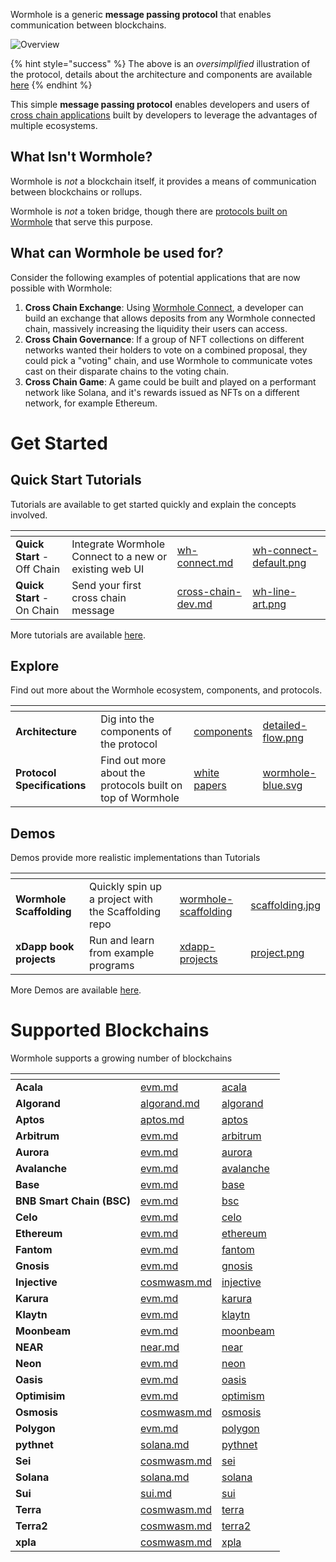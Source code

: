 
Wormhole is a generic **message passing protocol** that enables communication between blockchains.

![Overview](.gitbook/assets/introduction/oversimplified.png)

{% hint style="success" %}
The above is an _oversimplified_ illustration of the protocol, details about the architecture and components are available [here](./reference/components/README.md)
{% endhint %}

This simple **message passing protocol** enables developers and users of [cross chain applications](./reference/glossary.md#xdapps) built by developers to leverage the advantages of multiple ecosystems. 

## What Isn't Wormhole?

Wormhole is _not_ a blockchain itself, it provides a means of communication between blockchains or rollups.

Wormhole is _not_ a token bridge, though there are [protocols built on Wormhole](https://www.portalbridge.com/#/transfer) that serve this purpose.

## What can Wormhole be used for?

Consider the following examples of potential applications that are now possible with Wormhole:

1. **Cross Chain Exchange**: Using [Wormhole Connect](./tutorials/quick-start/wh-connect.md), a developer can build an exchange that allows deposits from any Wormhole connected chain, massively increasing the liquidity their users can access.
2. **Cross Chain Governance**: If a group of NFT collections on different networks wanted their holders to vote on a combined proposal, they could pick a "voting" chain, and use Wormhole to communicate votes cast on their disparate chains to the voting chain.
3. **Cross Chain Game**: A game could be built and played on a performant network like Solana, and it's rewards issued as NFTs on a different network, for example Ethereum.


# Get Started 

## Quick Start Tutorials

Tutorials are available to get started quickly and explain the concepts involved.

<table data-view="cards" data-card-size="large" data-full-width="false">
   <thead>
      <tr>
         <th></th>
         <th></th>
         <th data-hidden data-card-target data-type="content-ref"></th>
         <th data-hidden data-card-cover data-type="files"></th>
      </tr>
   </thead>
    <tbody>
        <tr>
            <td><strong>Quick Start</strong> - Off Chain</td>
            <td>Integrate Wormhole Connect to a new or existing web UI</td>
            <td><a href="./tutorials/quick-start/wh-connect.md">wh-connect.md</a></td>
            <td><a href=".gitbook/assets/wh-connect-default.png">wh-connect-default.png</a></td>
        </tr>
        <tr>
            <td><strong>Quick Start</strong> - On Chain</td>
            <td>Send your first cross chain message</td>
            <td><a href="./quick-start/cross-chain-dev.md">cross-chain-dev.md</a></td>
            <td><a href=".gitbook/assets/wh-line-art.png">wh-line-art.png</a></td>
        </tr>
    </tbody>
</table>

More tutorials are available [here](./tutorials/README.md).

## Explore 

Find out more about the Wormhole ecosystem, components, and protocols.

<table data-view="cards" data-card-size="large" data-full-width="false">
   <thead>
      <tr>
         <th></th>
         <th></th>
         <th data-hidden data-card-target data-type="content-ref"></th>
         <th data-hidden data-card-cover data-type="files"></th>
      </tr>
   </thead>
    <tbody>
        <tr>
            <td><strong>Architecture</strong></td>
            <td>Dig into the components of the protocol</td>
            <td><a href="./reference/components/README.md">components</a></td>
            <td><a href=".gitbook/assets/core-concepts/detailed-flow.png">detailed-flow.png</a></td>
        </tr>
        <tr>
            <td><strong>Protocol Specifications</strong></td>
            <td>Find out more about the protocols built on top of Wormhole</td>
            <td><a href="https://github.com/wormhole-foundation/wormhole/tree/main/whitepapers">white papers</a></td>
            <td><a href=".gitbook/assets/protocols.png">wormhole-blue.svg</a></td>
        </tr>
    </tbody>
</table>


## Demos

Demos provide more realistic implementations than Tutorials

<table data-view="cards" data-card-size="large" data-full-width="false">
   <thead>
      <tr>
         <th></th>
         <th></th>
         <th data-hidden data-card-target data-type="content-ref"></th>
         <th data-hidden data-card-cover data-type="files"></th>
      </tr>
   </thead>
    <tbody>
        <tr>
            <td><strong>Wormhole Scaffolding</strong></td>
            <td>Quickly spin up a project with the Scaffolding repo</td>
            <td><a href="https://github.com/wormhole-foundation/wormhole-scaffolding">wormhole-scaffolding</a></td>
            <td><a href=".gitbook/assets/scaffolding.jpg">scaffolding.jpg</a></td>
        </tr>
        <tr>
            <td><strong>xDapp book projects</strong></td>
            <td>Run and learn from example programs</td>
            <td><a href="https://github.com/wormhole-foundation/xdapp-book/tree/main/projects">xdapp-projects</a></td>
            <td><a href=".gitbook/assets/projects.png">project.png</a></td>
        </tr>
    </tbody>
</table>

More Demos are available [here](./demos.md).

# Supported Blockchains

Wormhole supports a growing number of blockchains

<table data-view="cards" data-full-width="false">
   <thead>
      <tr>
         <th></th>
         <th data-hidden data-card-target data-type="content-ref"></th>
         <th data-hidden data-card-cover data-type="files"></th>
      </tr>
   </thead>
   <tbody>
<!--SUPPORTED_BLOCKCHAIN_CARDS-->
<tr>
    <td><strong>Acala</strong></td>
    <td><a href="./reference/environments/evm.md#acala">evm.md</a></td>
    <td><a href="./.gitbook/assets/chain-icons/acala.svg">acala</a></td>
</tr>
<tr>
    <td><strong>Algorand</strong></td>
    <td><a href="./reference/environments/algorand.md#algorand">algorand.md</a></td>
    <td><a href="./.gitbook/assets/chain-icons/algorand.svg">algorand</a></td>
</tr>
<tr>
    <td><strong>Aptos</strong></td>
    <td><a href="./reference/environments/aptos.md#aptos">aptos.md</a></td>
    <td><a href="./.gitbook/assets/chain-icons/aptos.svg">aptos</a></td>
</tr>
<tr>
    <td><strong>Arbitrum</strong></td>
    <td><a href="./reference/environments/evm.md#arbitrum">evm.md</a></td>
    <td><a href="./.gitbook/assets/chain-icons/arbitrum.svg">arbitrum</a></td>
</tr>
<tr>
    <td><strong>Aurora</strong></td>
    <td><a href="./reference/environments/evm.md#aurora">evm.md</a></td>
    <td><a href="./.gitbook/assets/chain-icons/aurora.svg">aurora</a></td>
</tr>
<tr>
    <td><strong>Avalanche</strong></td>
    <td><a href="./reference/environments/evm.md#avalanche">evm.md</a></td>
    <td><a href="./.gitbook/assets/chain-icons/avalanche.svg">avalanche</a></td>
</tr>
<tr>
    <td><strong>Base</strong></td>
    <td><a href="./reference/environments/evm.md#base">evm.md</a></td>
    <td><a href="./.gitbook/assets/chain-icons/base.svg">base</a></td>
</tr>
<tr>
    <td><strong>BNB Smart Chain (BSC)</strong></td>
    <td><a href="./reference/environments/evm.md#bsc">evm.md</a></td>
    <td><a href="./.gitbook/assets/chain-icons/bsc.svg">bsc</a></td>
</tr>
<tr>
    <td><strong>Celo</strong></td>
    <td><a href="./reference/environments/evm.md#celo">evm.md</a></td>
    <td><a href="./.gitbook/assets/chain-icons/celo.svg">celo</a></td>
</tr>
<tr>
    <td><strong>Ethereum</strong></td>
    <td><a href="./reference/environments/evm.md#ethereum">evm.md</a></td>
    <td><a href="./.gitbook/assets/chain-icons/ethereum.svg">ethereum</a></td>
</tr>
<tr>
    <td><strong>Fantom</strong></td>
    <td><a href="./reference/environments/evm.md#fantom">evm.md</a></td>
    <td><a href="./.gitbook/assets/chain-icons/fantom.svg">fantom</a></td>
</tr>
<tr>
    <td><strong>Gnosis</strong></td>
    <td><a href="./reference/environments/evm.md#gnosis">evm.md</a></td>
    <td><a href="./.gitbook/assets/chain-icons/gnosis.svg">gnosis</a></td>
</tr>
<tr>
    <td><strong>Injective</strong></td>
    <td><a href="./reference/environments/cosmwasm.md#injective">cosmwasm.md</a></td>
    <td><a href="./.gitbook/assets/chain-icons/injective.svg">injective</a></td>
</tr>
<tr>
    <td><strong>Karura</strong></td>
    <td><a href="./reference/environments/evm.md#karura">evm.md</a></td>
    <td><a href="./.gitbook/assets/chain-icons/karura.svg">karura</a></td>
</tr>
<tr>
    <td><strong>Klaytn</strong></td>
    <td><a href="./reference/environments/evm.md#klaytn">evm.md</a></td>
    <td><a href="./.gitbook/assets/chain-icons/klaytn.svg">klaytn</a></td>
</tr>
<tr>
    <td><strong>Moonbeam</strong></td>
    <td><a href="./reference/environments/evm.md#moonbeam">evm.md</a></td>
    <td><a href="./.gitbook/assets/chain-icons/moonbeam.svg">moonbeam</a></td>
</tr>
<tr>
    <td><strong>NEAR</strong></td>
    <td><a href="./reference/environments/near.md#near">near.md</a></td>
    <td><a href="./.gitbook/assets/chain-icons/near.svg">near</a></td>
</tr>
<tr>
    <td><strong>Neon</strong></td>
    <td><a href="./reference/environments/evm.md#neon">evm.md</a></td>
    <td><a href="./.gitbook/assets/chain-icons/neon.svg">neon</a></td>
</tr>
<tr>
    <td><strong>Oasis</strong></td>
    <td><a href="./reference/environments/evm.md#oasis">evm.md</a></td>
    <td><a href="./.gitbook/assets/chain-icons/oasis.svg">oasis</a></td>
</tr>
<tr>
    <td><strong>Optimisim</strong></td>
    <td><a href="./reference/environments/evm.md#optimism">evm.md</a></td>
    <td><a href="./.gitbook/assets/chain-icons/optimism.svg">optimism</a></td>
</tr>
<tr>
    <td><strong>Osmosis</strong></td>
    <td><a href="./reference/environments/cosmwasm.md#osmosis">cosmwasm.md</a></td>
    <td><a href="./.gitbook/assets/chain-icons/osmosis.svg">osmosis</a></td>
</tr>
<tr>
    <td><strong>Polygon</strong></td>
    <td><a href="./reference/environments/evm.md#polygon">evm.md</a></td>
    <td><a href="./.gitbook/assets/chain-icons/polygon.svg">polygon</a></td>
</tr>
<tr>
    <td><strong>pythnet</strong></td>
    <td><a href="./reference/environments/solana.md#pythnet">solana.md</a></td>
    <td><a href="./.gitbook/assets/chain-icons/pythnet.svg">pythnet</a></td>
</tr>
<tr>
    <td><strong>Sei</strong></td>
    <td><a href="./reference/environments/cosmwasm.md#sei">cosmwasm.md</a></td>
    <td><a href="./.gitbook/assets/chain-icons/sei.svg">sei</a></td>
</tr>
<tr>
    <td><strong>Solana</strong></td>
    <td><a href="./reference/environments/solana.md#solana">solana.md</a></td>
    <td><a href="./.gitbook/assets/chain-icons/solana.svg">solana</a></td>
</tr>
<tr>
    <td><strong>Sui</strong></td>
    <td><a href="./reference/environments/sui.md#sui">sui.md</a></td>
    <td><a href="./.gitbook/assets/chain-icons/sui.svg">sui</a></td>
</tr>
<tr>
    <td><strong>Terra</strong></td>
    <td><a href="./reference/environments/cosmwasm.md#terra">cosmwasm.md</a></td>
    <td><a href="./.gitbook/assets/chain-icons/terra.svg">terra</a></td>
</tr>
<tr>
    <td><strong>Terra2</strong></td>
    <td><a href="./reference/environments/cosmwasm.md#terra2">cosmwasm.md</a></td>
    <td><a href="./.gitbook/assets/chain-icons/terra2.svg">terra2</a></td>
</tr>
<tr>
    <td><strong>xpla</strong></td>
    <td><a href="./reference/environments/cosmwasm.md#xpla">cosmwasm.md</a></td>
    <td><a href="./.gitbook/assets/chain-icons/xpla.svg">xpla</a></td>
</tr>
<!--SUPPORTED_BLOCKCHAIN_CARDS-->
</tbody></table>
